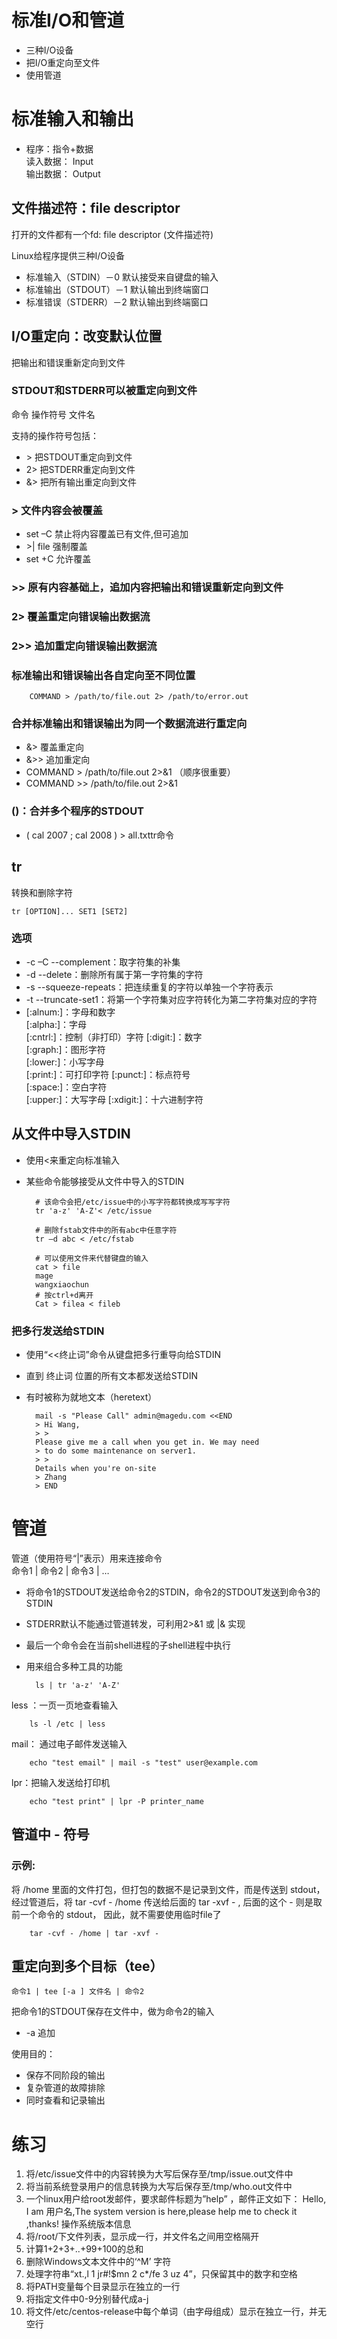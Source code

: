 # 标准I/O和管道
- 三种I/O设备
- 把I/O重定向至文件
- 使用管道

# 标准输入和输出
- 程序：指令+数据  
读入数据： Input  
输出数据： Output

## 文件描述符：file descriptor
打开的文件都有一个fd: file descriptor (文件描述符)  

Linux给程序提供三种I/O设备
- 标准输入（STDIN）－0 默认接受来自键盘的输入
- 标准输出（STDOUT）－1 默认输出到终端窗口
- 标准错误（STDERR）－2 默认输出到终端窗口

## I/O重定向：改变默认位置
把输出和错误重新定向到文件
### STDOUT和STDERR可以被重定向到文件  
命令 操作符号 文件名  

支持的操作符号包括：
- \> 把STDOUT重定向到文件
- 2> 把STDERR重定向到文件
- &> 把所有输出重定向到文件
### > 文件内容会被覆盖
- set –C 禁止将内容覆盖已有文件,但可追加
- \>| file 强制覆盖
- set +C 允许覆盖
### >> 原有内容基础上，追加内容把输出和错误重新定向到文件
### 2> 覆盖重定向错误输出数据流
### 2>> 追加重定向错误输出数据流
### 标准输出和错误输出各自定向至不同位置
    
        COMMAND > /path/to/file.out 2> /path/to/error.out
### 合并标准输出和错误输出为同一个数据流进行重定向
- &> 覆盖重定向
- &>> 追加重定向
- COMMAND > /path/to/file.out 2>&1 （顺序很重要）
- COMMAND >> /path/to/file.out 2>&1
### ()：合并多个程序的STDOUT
- ( cal 2007 ; cal 2008 ) > all.txttr命令

## tr 
转换和删除字符
    
    tr [OPTION]... SET1 [SET2]
### 选项
- -c –C --complement：取字符集的补集
- -d --delete：删除所有属于第一字符集的字符
- -s --squeeze-repeats：把连续重复的字符以单独一个字符表示
- -t --truncate-set1：将第一个字符集对应字符转化为第二字符集对应的字符
- [:alnum:]：字母和数字  
[:alpha:]：字母  
[:cntrl:]：控制（非打印）字符
[:digit:]：数字  
[:graph:]：图形字符  
[:lower:]：小写字母  
[:print:]：可打印字符
[:punct:]：标点符号  
[:space:]：空白字符  
[:upper:]：大写字母
[:xdigit:]：十六进制字符

## 从文件中导入STDIN
- 使用<来重定向标准输入
- 某些命令能够接受从文件中导入的STDIN
        
        # 该命令会把/etc/issue中的小写字符都转换成写写字符
        tr 'a-z' 'A-Z'< /etc/issue
        
        # 删除fstab文件中的所有abc中任意字符
        tr –d abc < /etc/fstab

        # 可以使用文件来代替键盘的输入
        cat > file
        mage
        wangxiaochun
        # 按ctrl+d离开
        Cat > filea < fileb
        
### 把多行发送给STDIN
- 使用“<<终止词”命令从键盘把多行重导向给STDIN
- 直到 终止词 位置的所有文本都发送给STDIN
- 有时被称为就地文本（heretext）
    
        mail -s "Please Call" admin@magedu.com <<END
        > Hi Wang,
        > >
        Please give me a call when you get in. We may need
        > to do some maintenance on server1.
        > >
        Details when you're on-site
        > Zhang
        > END
        
# 管道
管道（使用符号“|”表示）用来连接命令  
命令1 | 命令2 | 命令3 | …
- 将命令1的STDOUT发送给命令2的STDIN，命令2的STDOUT发送到命令3的STDIN
- STDERR默认不能通过管道转发，可利用2>&1 或 |& 实现
- 最后一个命令会在当前shell进程的子shell进程中执行
- 用来组合多种工具的功能
        
        ls | tr 'a-z' 'A-Z'

less ：一页一页地查看输入
        
        ls -l /etc | less
mail： 通过电子邮件发送输入
        
        echo "test email" | mail -s "test" user@example.com
lpr：把输入发送给打印机
        
        echo "test print" | lpr -P printer_name
        
## 管道中 - 符号
### 示例:
将 /home 里面的文件打包，但打包的数据不是记录到文件，而是传送到 stdout，
经过管道后，将 tar -cvf - /home 传送给后面的 tar -xvf - , 后面的这个 - 则是取
前一个命令的 stdout， 因此，就不需要使用临时file了

        tar -cvf - /home | tar -xvf -
        
## 重定向到多个目标（tee）

    命令1 | tee [-a ] 文件名 | 命令2
把命令1的STDOUT保存在文件中，做为命令2的输入
- -a 追加  

使用目的：
- 保存不同阶段的输出
- 复杂管道的故障排除
- 同时查看和记录输出

# 练习
1. 将/etc/issue文件中的内容转换为大写后保存至/tmp/issue.out文件中
1. 将当前系统登录用户的信息转换为大写后保存至/tmp/who.out文件中
1. 一个linux用户给root发邮件，要求邮件标题为”help” ，邮件正文如下：
Hello, I am 用户名,The system version is here,please help me to check it ,thanks!
操作系统版本信息
1. 将/root/下文件列表，显示成一行，并文件名之间用空格隔开
1. 计算1+2+3+..+99+100的总和
1. 删除Windows文本文件中的‘^M’ 字符
1. 处理字符串“xt.,l 1 jr#!$mn 2 c*/fe 3 uz 4”，只保留其中的数字和空格
1. 将PATH变量每个目录显示在独立的一行
1. 将指定文件中0-9分别替代成a-j
1. 将文件/etc/centos-release中每个单词（由字母组成）显示在独立一行，并无空行
